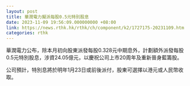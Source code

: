 ```yaml
---
layout: post
title: 華潤電力擬派每股0.5元特別股息
date: 2023-11-09 19:56:09.000000000 +08:00
link: https://news.rthk.hk/rthk/ch/component/k2/1727175-20231109.htm
categories: rthk
---
```


華潤電力公布，除本月初向股東派發每股0.328元中期息外，計劃額外派發每股0.5元特別股息，涉資24.05億元，以慶祝公司上市20周年及重新晉身藍籌股。

公司預計，特別息將於明年1月23日或前後派付，股東可選擇以港元或人民幣收取。
